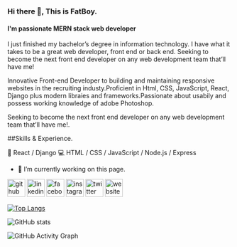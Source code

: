 ### Hi there 👋, This is FatBoy.
#### I'm passionate MERN stack web developer
I just finished my bachelor’s degree in information technology. I have what it takes to be a great web developer, front end or back end. Seeking to become the next front end developer on any web development team that’ll have me!

Innovative Front-end Developer to building and maintaining responsive websites in the recruiting industy.Proficient in Html, CSS, JavaScript, React, Django plus modern libraies and frameworks.Passionate about usabily and possess working knowledge of adobe Photoshop.

Seeking to become the next front end developer on any web development team that’ll have me!.

##Skills & Experience.

📕 React / Django
💻 HTML / CSS / JavaScript / Node.js / Express


- 🔭 I’m currently working on this page. 


[<img src='https://cdn.jsdelivr.net/npm/simple-icons@3.0.1/icons/github.svg' alt='github' height='40'>](https://github.com/Ujjalzaman)  [<img src='https://cdn.jsdelivr.net/npm/simple-icons@3.0.1/icons/linkedin.svg' alt='linkedin' height='40'>](https://www.linkedin.com/in/www.linkedin.com/in/ujjal-zaman/)  [<img src='https://cdn.jsdelivr.net/npm/simple-icons@3.0.1/icons/facebook.svg' alt='facebook' height='40'>](https://www.facebook.com/https://web.facebook.com/ujjal.zaman)  [<img src='https://cdn.jsdelivr.net/npm/simple-icons@3.0.1/icons/instagram.svg' alt='instagram' height='40'>](https://www.instagram.com/https://www.instagram.com/ujjal_zaman//)  [<img src='https://cdn.jsdelivr.net/npm/simple-icons@3.0.1/icons/twitter.svg' alt='twitter' height='40'>](https://twitter.com/https://twitter.com/UjjalZaman)  [<img src='https://cdn.jsdelivr.net/npm/simple-icons@3.0.1/icons/icloud.svg' alt='website' height='40'>](http://ujjalzaman.com/)  

[![Top Langs](https://github-readme-stats.vercel.app/api/top-langs/?username=Ujjalzaman)](https://github.com/anuraghazra/github-readme-stats)

![GitHub stats](https://github-readme-stats.vercel.app/api?username=Ujjalzaman&show_icons=true&count_private=true)  

![GitHub Activity Graph](https://activity-graph.herokuapp.com/graph?username=Ujjalzaman)  
